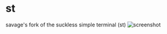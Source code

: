 # st
savage's fork of the suckless simple terminal (st)
![screenshot](http://n0a110w.xyz/img/compress/iseG.png)
